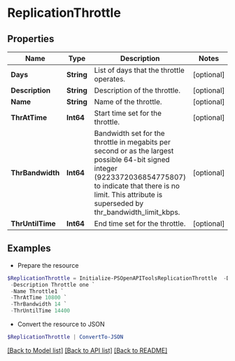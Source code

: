 # ReplicationThrottle
## Properties

Name | Type | Description | Notes
------------ | ------------- | ------------- | -------------
**Days** | **String** | List of days that the throttle operates. | [optional] 
**Description** | **String** | Description of the throttle. | [optional] 
**Name** | **String** | Name of the throttle. | [optional] 
**ThrAtTime** | **Int64** | Start time set for the throttle. | [optional] 
**ThrBandwidth** | **Int64** | Bandwidth set for the throttle in megabits per second or as the largest possible 64-bit signed integer (9223372036854775807) to indicate that there is no limit. This attribute is superseded by thr_bandwidth_limit_kbps. | [optional] 
**ThrUntilTime** | **Int64** | End time set for the throttle. | [optional] 

## Examples

- Prepare the resource
```powershell
$ReplicationThrottle = Initialize-PSOpenAPIToolsReplicationThrottle  -Days example day `
 -Description Throttle one `
 -Name Throttle1 `
 -ThrAtTime 10800 `
 -ThrBandwidth 14 `
 -ThrUntilTime 14400
```

- Convert the resource to JSON
```powershell
$ReplicationThrottle | ConvertTo-JSON
```

[[Back to Model list]](../README.md#documentation-for-models) [[Back to API list]](../README.md#documentation-for-api-endpoints) [[Back to README]](../README.md)

